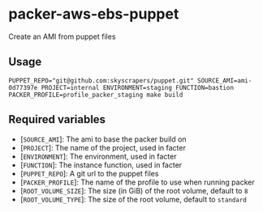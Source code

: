 # packer-aws-ebs-puppet
Create an AMI from puppet files

## Usage
`PUPPET_REPO="git@github.com:skyscrapers/puppet.git" SOURCE_AMI=ami-0d77397e PROJECT=internal ENVIRONMENT=staging FUNCTION=bastion PACKER_PROFILE=profile_packer_staging make build`

## Required variables
* [`SOURCE_AMI`]: The ami to base the packer build on
* [`PROJECT`]: The name of the project, used in facter
* [`ENVIRONMENT`]: The environment, used in facter
* [`FUNCTION`]: The instance function, used in facter
* [`PUPPET_REPO`]: A git url to the puppet files
* [`PACKER_PROFILE`]: The name of the profile to use when running packer
* [`ROOT_VOLUME_SIZE`]: The size (in GiB) of the root volume, default to `8`
* [`ROOT_VOLUME_TYPE`]: The size of the root volume, default to `standard`
